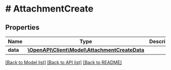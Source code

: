 # # AttachmentCreate

## Properties

Name | Type | Description | Notes
------------ | ------------- | ------------- | -------------
**data** | [**\OpenAPI\Client\Model\AttachmentCreateData**](AttachmentCreateData.md) |  |

[[Back to Model list]](../../README.md#models) [[Back to API list]](../../README.md#endpoints) [[Back to README]](../../README.md)
